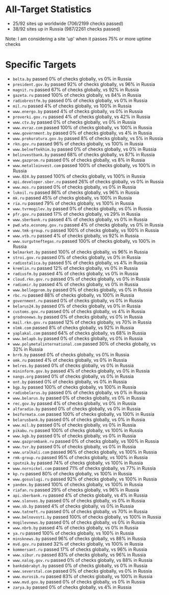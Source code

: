 # All-Target Statistics
* 25/92 sites up worldwide (706/2199 checks passed)
* 38/92 sites up in Russia (987/2261 checks passed)

Note: I am considering a site 'up' when it passes 75% or more uptime checks

# Specific Targets
* `belta.by` passed 0% of checks globally, vs 0% in Russia
* `president.gov.by` passed 92% of checks globally, vs 96% in Russia
* `magnit.ru` passed 67% of checks globally, vs 92% in Russia
* `gazeta.ru` passed 100% of checks globally, vs 84% in Russia
* `radiobrestfm.by` passed 0% of checks globally, vs 0% in Russia
* `mil.ru` passed 4% of checks globally, vs 100% in Russia
* `www.energo.by` passed 4% of checks globally, vs 0% in Russia
* `proverki.gov.ru` passed 4% of checks globally, vs 42% in Russia
* `www.ctv.by` passed 0% of checks globally, vs 0% in Russia
* `www.evraz.com` passed 100% of checks globally, vs 100% in Russia
* `www.government.by` passed 0% of checks globally, vs 4% in Russia
* `www.prokuratura.gov.by` passed 8% of checks globally, vs 5% in Russia
* `rkn.gov.ru` passed 96% of checks globally, vs 100% in Russia
* `www.belneftekhim.by` passed 0% of checks globally, vs 0% in Russia
* `belinvestbank.by` passed 68% of checks globally, vs 87% in Russia
* `www.gazprom.ru` passed 0% of checks globally, vs 8% in Russia
* `www.metalloinvest.com` passed 100% of checks globally, vs 100% in Russia
* `www.024.by` passed 100% of checks globally, vs 100% in Russia
* `api.developer.sber.ru` passed 26% of checks globally, vs 0% in Russia
* `www.mos.ru` passed 0% of checks globally, vs 0% in Russia
* `lukoil.ru` passed 86% of checks globally, vs 96% in Russia
* `mk.ru` passed 45% of checks globally, vs 100% in Russia
* `ria.ru` passed 79% of checks globally, vs 100% in Russia
* `www.tvrmogilev.by` passed 0% of checks globally, vs 0% in Russia
* `pfr.gov.ru` passed 17% of checks globally, vs 29% in Russia
* `www.sberbank.ru` passed 4% of checks globally, vs 0% in Russia
* `pwd.wto.economy.gov.ru` passed 4% of checks globally, vs 0% in Russia
* `www.tmk-group.ru` passed 100% of checks globally, vs 100% in Russia
* `www.vtb.ru` passed 4% of checks globally, vs 92% in Russia
* `www.surgutneftegas.ru` passed 100% of checks globally, vs 100% in Russia
* `belmarket.by` passed 100% of checks globally, vs 96% in Russia
* `stroi.gov.ru` passed 0% of checks globally, vs 0% in Russia
* `radiostalica.by` passed 5% of checks globally, vs 4% in Russia
* `kremlin.ru` passed 12% of checks globally, vs 0% in Russia
* `radiusfm.by` passed 4% of checks globally, vs 0% in Russia
* `cloud.rkn.gov.ru` passed 0% of checks globally, vs 0% in Russia
* `radiomir.by` passed 4% of checks globally, vs 0% in Russia
* `www.bellegprom.by` passed 0% of checks globally, vs 0% in Russia
* `rbc.ru` passed 88% of checks globally, vs 100% in Russia
* `government.ru` passed 0% of checks globally, vs 0% in Russia
* `belarus24.by` passed 0% of checks globally, vs 0% in Russia
* `customs.gov.ru` passed 0% of checks globally, vs 4% in Russia
* `grodnonews.by` passed 0% of checks globally, vs 0% in Russia
* `mail.rkn.gov.ru` passed 12% of checks globally, vs 70% in Russia
* `nlmk.com` passed 8% of checks globally, vs 92% in Russia
* `yaplakal.com` passed 64% of checks globally, vs 68% in Russia
* `www.belapb.by` passed 0% of checks globally, vs 0% in Russia
* `www.polymetalinternational.com` passed 30% of checks globally, vs 32% in Russia
* `brrb.by` passed 0% of checks globally, vs 0% in Russia
* `omk.ru` passed 4% of checks globally, vs 0% in Russia
* `belres.by` passed 0% of checks globally, vs 0% in Russia
* `mininform.gov.by` passed 4% of checks globally, vs 0% in Russia
* `nangs.org` passed 0% of checks globally, vs 0% in Russia
* `ont.by` passed 0% of checks globally, vs 0% in Russia
* `bgp.by` passed 100% of checks globally, vs 100% in Russia
* `radiobelarus.by` passed 0% of checks globally, vs 0% in Russia
* `www.belarus.by` passed 0% of checks globally, vs 0% in Russia
* `rec.gov.by` passed 4% of checks globally, vs 0% in Russia
* `alfaradio.by` passed 0% of checks globally, vs 0% in Russia
* `bezformata.com` passed 100% of checks globally, vs 100% in Russia
* `belarusbank.by` passed 0% of checks globally, vs 0% in Russia
* `www.mil.by` passed 0% of checks globally, vs 0% in Russia
* `pikabu.ru` passed 100% of checks globally, vs 100% in Russia
* `www.kgb.by` passed 0% of checks globally, vs 0% in Russia
* `www.gazprombank.ru` passed 0% of checks globally, vs 100% in Russia
* `www.tvr.by` passed 0% of checks globally, vs 0% in Russia
* `www.uralkali.com` passed 96% of checks globally, vs 100% in Russia
* `rmk-group.ru` passed 95% of checks globally, vs 100% in Russia
* `sputnik.by` passed 74% of checks globally, vs 100% in Russia
* `www.nornickel.com` passed 71% of checks globally, vs 77% in Russia
* `kp.ru` passed 80% of checks globally, vs 100% in Russia
* `www.gosuslugi.ru` passed 92% of checks globally, vs 100% in Russia
* `yandex.by` passed 100% of checks globally, vs 100% in Russia
* `riafan.ru` passed 29% of checks globally, vs 96% in Russia
* `api.sberbank.ru` passed 4% of checks globally, vs 4% in Russia
* `www.slonves.by` passed 0% of checks globally, vs 0% in Russia
* `www.sb.by` passed 4% of checks globally, vs 0% in Russia
* `www.tatneft.ru` passed 0% of checks globally, vs 70% in Russia
* `www.belnovosti.by` passed 100% of checks globally, vs 100% in Russia
* `mogilevnews.by` passed 0% of checks globally, vs 0% in Russia
* `www.nbrb.by` passed 4% of checks globally, vs 0% in Russia
* `ya.ru` passed 100% of checks globally, vs 100% in Russia
* `minsknews.by` passed 96% of checks globally, vs 88% in Russia
* `mvd.gov.ru` passed 32% of checks globally, vs 100% in Russia
* `kommersant.ru` passed 17% of checks globally, vs 96% in Russia
* `www.sibur.ru` passed 83% of checks globally, vs 96% in Russia
* `www.nalog.gov.ru` passed 0% of checks globally, vs 88% in Russia
* `bankdabrabyt.by` passed 0% of checks globally, vs 0% in Russia
* `www.severstal.com` passed 0% of checks globally, vs 0% in Russia
* `www.eurosib.ru` passed 83% of checks globally, vs 100% in Russia
* `www.mvd.gov.by` passed 0% of checks globally, vs 0% in Russia
* `zarya.by` passed 0% of checks globally, vs 4% in Russia
